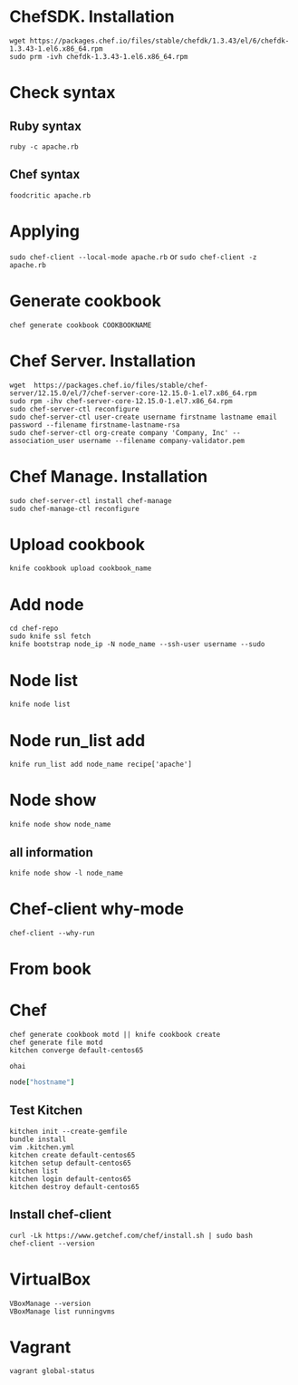 # ChefSDK. Installation
```
wget https://packages.chef.io/files/stable/chefdk/1.3.43/el/6/chefdk-1.3.43-1.el6.x86_64.rpm
sudo prm -ivh chefdk-1.3.43-1.el6.x86_64.rpm
```
# Check syntax

## Ruby syntax
`ruby -c apache.rb`

## Chef syntax
`foodcritic apache.rb`

# Applying
`sudo chef-client --local-mode apache.rb`
or
`sudo chef-client -z apache.rb`

# Generate cookbook
`chef generate cookbook COOKBOOKNAME`

# Chef Server. Installation
```
wget  https://packages.chef.io/files/stable/chef-server/12.15.0/el/7/chef-server-core-12.15.0-1.el7.x86_64.rpm
sudo rpm -ihv chef-server-core-12.15.0-1.el7.x86_64.rpm
sudo chef-server-ctl reconfigure
sudo chef-server-ctl user-create username firstname lastname email password --filename firstname-lastname-rsa
sudo chef-server-ctl org-create company 'Company, Inc' --association_user username --filename company-validator.pem
```

# Chef Manage. Installation
```
sudo chef-server-ctl install chef-manage
sudo chef-manage-ctl reconfigure
```

# Upload cookbook
`knife cookbook upload cookbook_name`

# Add node
```
cd chef-repo
sudo knife ssl fetch
knife bootstrap node_ip -N node_name --ssh-user username --sudo
```
# Node list
`knife node list`

# Node run_list add
`knife run_list add node_name recipe['apache']`

# Node show
`knife node show node_name`
## all information
`knife node show -l node_name`

# Chef-client why-mode
`chef-client --why-run`

# From book
# Chef
```
chef generate cookbook motd || knife cookbook create
chef generate file motd
kitchen converge default-centos65
```
```
ohai
```
```ruby
node["hostname"]
```

## Test Kitchen
```
kitchen init --create-gemfile
bundle install
vim .kitchen.yml
kitchen create default-centos65
kitchen setup default-centos65
kitchen list
kitchen login default-centos65
kitchen destroy default-centos65 
```
## Install chef-client
```
curl -Lk https://www.getchef.com/chef/install.sh | sudo bash
chef-client --version
```

# VirtualBox
```
VBoxManage --version
VBoxManage list runningvms
```

# Vagrant
```
vagrant global-status
```
